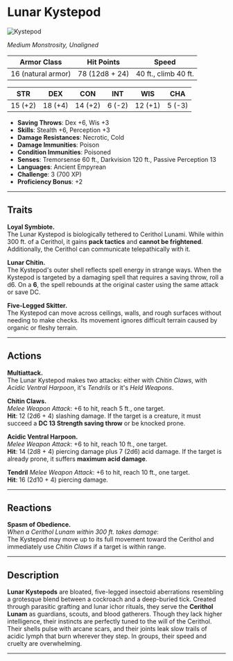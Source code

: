 # **Lunar Kystepod**

![Kystepod](/library/Images/Kystepod.png)

_Medium Monstrosity, Unaligned_

| **Armor Class**    | **Hit Points** | **Speed**            |
| ------------------ | -------------- | -------------------- |
| 16 (natural armor) | 78 (12d8 + 24) | 40 ft., climb 40 ft. |

| STR     | DEX     | CON     | INT    | WIS     | CHA    |
| ------- | ------- | ------- | ------ | ------- | ------ |
| 15 (+2) | 18 (+4) | 14 (+2) | 6 (-2) | 12 (+1) | 5 (-3) |

- **Saving Throws**: Dex +6, Wis +3
- **Skills**: Stealth +6, Perception +3
- **Damage Resistances**: Necrotic, Cold
- **Damage Immunities**: Poison
- **Condition Immunities**: Poisoned
- **Senses**: Tremorsense 60 ft., Darkvision 120 ft., Passive Perception 13
- **Languages**: Ancient Empyrean
- **Challenge**: 3 (700 XP)
- **Proficiency Bonus**: +2

---

## **Traits**

**Loyal Symbiote.**  
The Lunar Kystepod is biologically tethered to Cerithol Lunami. While within 300 ft. of a Cerithol, it gains **pack tactics** and **cannot be frightened**. Additionally, the Cerithol can communicate telepathically with it.

**Lunar Chitin.**  
The Kystepod's outer shell reflects spell energy in strange ways. When the Kystepod is targeted by a damaging spell that requires a saving throw, roll a d6. On a **6**, the spell rebounds at the original caster using the same attack or save DC.

**Five-Legged Skitter.**  
The Kystepod can move across ceilings, walls, and rough surfaces without needing to make checks. Its movement ignores difficult terrain caused by organic or fleshy terrain.

---

## **Actions**

**Multiattack.**  
The Lunar Kystepod makes two attacks: either with _Chitin Claws_, with _Acidic Ventral Harpoon_, it's _Tendrils_ or it's _Held Weapons_.

**Chitin Claws.**  
_Melee Weapon Attack_: +6 to hit, reach 5 ft., one target.  
**Hit**: 12 (2d6 + 4) slashing damage. If the target is a creature, it must succeed a **DC 13 Strength saving throw** or be knocked prone.

**Acidic Ventral Harpoon.**  
_Melee Weapon Attack_: +6 to hit, reach 10 ft., one target.  
**Hit**: 14 (2d8 + 4) piercing damage plus 7 (2d6) acid damage. If the target is already prone, it suffers **maximum acid damage**.

**Tendril**
_Melee Weapon Attack_: +6 to hit, reach 10 ft., one target.  
**Hit**: 16 (2d10 + 4) piercing damage.

---

## **Reactions**

**Spasm of Obedience.**  
_When a Cerithol Lunam within 300 ft. takes damage_:  
The Kystepod may move up to its full movement toward the Cerithol and immediately use _Chitin Claws_ if a target is within range.

---

## **Description**

**Lunar Kystepods** are bloated, five-legged insectoid aberrations resembling a grotesque blend between a cockroach and a deep-buried tick. Created through parasitic grafting and lunar ichor rituals, they serve the **Cerithol Lunam** as guardians, scouts, and blood gatherers. Though they lack higher intelligence, their instincts are perfectly tuned to the will of the Cerithol. Their shells pulse with arcane scars, and their joints leak slow trails of acidic lymph that burn wherever they step. In groups, their speed and cruelty are overwhelming.

---
